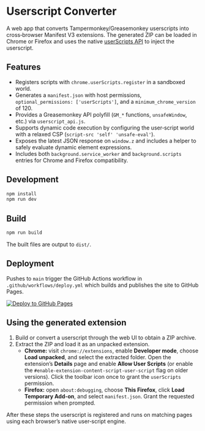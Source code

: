 # Userscript Converter

A web app that converts Tampermonkey/Greasemonkey userscripts into cross‑browser Manifest V3 extensions. The generated ZIP can be loaded in Chrome or Firefox and uses the native [userScripts API](https://developer.chrome.com/docs/extensions/reference/api/userScripts) to inject the userscript.

## Features

- Registers scripts with `chrome.userScripts.register` in a sandboxed world.
- Generates a `manifest.json` with host permissions, `optional_permissions: ['userScripts']`, and a `minimum_chrome_version` of 120.
- Provides a Greasemonkey API polyfill (`GM_*` functions, `unsafeWindow`, etc.) via `userscript_api.js`.
- Supports dynamic code execution by configuring the user‑script world with a relaxed CSP (`script-src 'self' 'unsafe-eval'`).
- Exposes the latest JSON response on `window.z` and includes a helper to safely evaluate dynamic element expressions.
- Includes both `background.service_worker` and `background.scripts` entries for Chrome and Firefox compatibility.

## Development

```bash
npm install
npm run dev
```

## Build

```bash
npm run build
```

The built files are output to `dist/`.

## Deployment

Pushes to `main` trigger the GitHub Actions workflow in `.github/workflows/deploy.yml` which builds and publishes the site to GitHub Pages.

[![Deploy to GitHub Pages](https://github.com/HRussellZFAC023/UserScript-Compiler/actions/workflows/deploy.yml/badge.svg)](https://github.com/HRussellZFAC023/UserScript-Compiler/actions/workflows/deploy.yml)

## Using the generated extension

1. Build or convert a userscript through the web UI to obtain a ZIP archive.
2. Extract the ZIP and load it as an unpacked extension.
   - **Chrome:** visit `chrome://extensions`, enable **Developer mode**, choose **Load unpacked**, and select the extracted folder. Open the extension’s **Details** page and enable **Allow User Scripts** (or enable the `#enable-extension-content-script-user-script` flag on older versions). Click the toolbar icon once to grant the `userScripts` permission.
   - **Firefox:** open `about:debugging`, choose **This Firefox**, click **Load Temporary Add-on**, and select `manifest.json`. Grant the requested permission when prompted.

After these steps the userscript is registered and runs on matching pages using each browser’s native user‑script engine.

